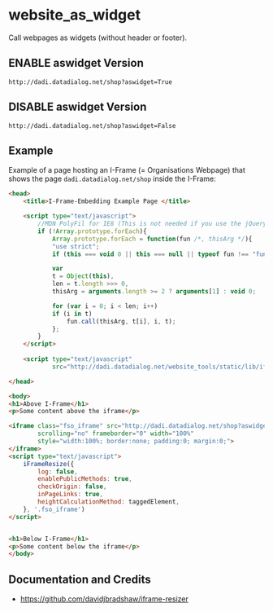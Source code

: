 # website_as_widget

Call webpages as widgets (without header or footer).

## ENABLE aswidget Version
```http://dadi.datadialog.net/shop?aswidget=True```

## DISABLE aswidget Version
```http://dadi.datadialog.net/shop?aswidget=False```

## Example
Example of a page hosting an I-Frame (= Organisations Webpage) 
that shows the page ```dadi.datadialog.net/shop``` inside the I-Frame:
```html
<head>
    <title>I-Frame-Embedding Example Page </title>

    <script type="text/javascript">
        //MDN PolyFil for IE8 (This is not needed if you use the jQuery version)
        if (!Array.prototype.forEach){
            Array.prototype.forEach = function(fun /*, thisArg */){
            "use strict";
            if (this === void 0 || this === null || typeof fun !== "function") throw new TypeError();

            var
            t = Object(this),
            len = t.length >>> 0,
            thisArg = arguments.length >= 2 ? arguments[1] : void 0;

            for (var i = 0; i < len; i++)
            if (i in t)
                fun.call(thisArg, t[i], i, t);
            };
        }
    </script>
    
    <script type="text/javascript" 
            src="http://dadi.datadialog.net/website_tools/static/lib/iframe-resizer/js/iframeResizer.min.js"/>

</head>

<body>
<h1>Above I-Frame</h1>
<p>Some content above the iframe</p>

<iframe class="fso_iframe" src="http://dadi.datadialog.net/shop?aswidget=True"
        scrolling="no" frameborder="0" width="100%"
        style="width:100%; border:none; padding:0; margin:0;">
</iframe>
<script type="text/javascript">
    iFrameResize({
        log: false,
        enablePublicMethods: true,
        checkOrigin: false,
        inPageLinks: true,
        heightCalculationMethod: taggedElement,
    }, '.fso_iframe')
</script>


<h1>Below I-Frame</h1>
<p>Some content below the iframe</p>
</body>
```

## Documentation and Credits
- https://github.com/davidjbradshaw/iframe-resizer

